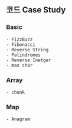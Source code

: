 ## 코드 Case Study
### Basic 
    - FizzBuzz
    - Fibonacci
    - Reverse String
    - Palindromes
    - Reverse Inetger
    - max char
### Array
    - chunk
### Map
    - Anagram
    